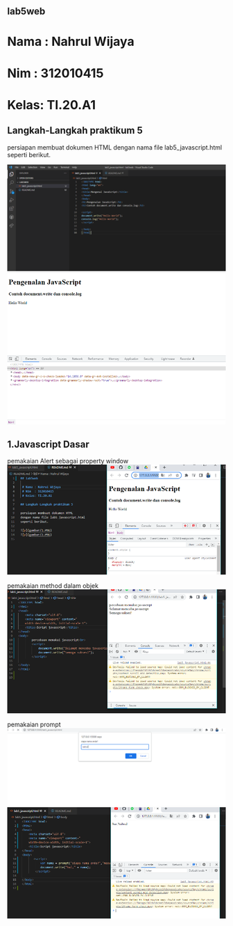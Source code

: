 ## lab5web 

 # Nama : Nahrul Wijaya 
 # Nim  : 312010415     
 # Kelas: TI.20.A1      

## Langkah-Langkah praktikum 5

persiapan membuat dokumen HTML
dengan nama file lab5_javascript.html
seperti berikut.

![p](gambar/1.PNG)
![p](gambar/2.PNG)

## 1.Javascript Dasar

pemakaian Alert sebagai property window
![p](gambar/3.PNG)

pemakaian method dalam objek
![p](gambar/4.PNG)

pemakaian prompt
![p](gambar/5.PNG)
![p](gambar/6.PNG)
